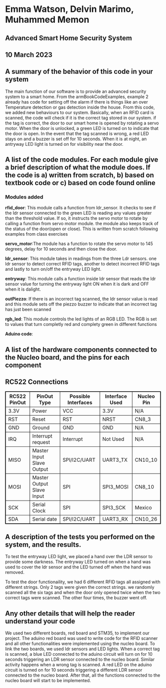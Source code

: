 
# Emma Watson, Delvin Marimo, Muhammed Memon

## Advanced Smart Home Security System
## 10 March 2023


## A summary of the behavior of this code in your system

The main function of our software is to provide an advanced security system to a smart home. From the armBookCodeExamples, example 2 already has code for setting off the alarm if there is things like an over Temperature detection or gas detection inside the house. From this code, we added new behaviours to our system. Basically, when an RFID card is scanned, the code will check if it is the correct tag stored in our system. if the tag is correct, the door to our smart home is opened by rotating a servo motor. When the door is unlocked, a green LED is turned on to indicate that the door is open. In the event that the tag scanned is wrong, a red LED stays on and a buzzer is set off for 10 seconds. When it is at night, an antryway LED light is turned on for visibility near the door.  


## A list of the code modules. For each module give a brief description of what the module does. If the code is a) written from scratch, b) based on textbook code or c) based on code found online

### Modules added

**rfid_door**: This module calls a function from ldr_sensor. It checks to see if the ldr sensor connected to the green LED is reading any values greater than the threshold value. If so, it instructs the servo motor to rotate by calling a function from servo motor module. the module also keeps track of the status of the door(open or close). This is written from scratch following examples from class exercises

**servo_motor**:The module has a function to rotate the servo motor to 145 degrees, delay for 10 seconds and then close the door. 

**ldr_sensor**: This module takes in readings from the three Ldr sensors. one ldr sensor to detect correct RFID tags, another to detect incorrect RFID tags and lastly to turn on/off the entryway LED light. 

**entryway**:  This module calls a function inside ldr sensor that reads the ldr sensor value for turning the entryway light ON when it is dark and OFF when it is dalight. 

**outPiezzo**: If there is an incorrect tag scanned, the ldr sensor value is read and this module sets off the piezzo buzzer to indicate that an incorrect tag has just been scanned

**rgb_led**: This module controls the led lights of an RGB LED. The RGB is set to values that turn completly red and complety green in different functions

**Aduino code**: 


## A list of the hardware components connected to the Nucleo board, and the pins for each component

<!DOCTYPE html>
<html>
<style>
table, th, td {
  border:1px solid black;
}
</style>
<body>

<h2>RC522 Connections</h2>

<table style="width:100%">
  <tr>
    <th>RC522 PinOut</th>
    <th>PinOut Type</th>
    <th>Possible Interfaces</th>
    <th>Interface Used</th>
    <th>Nucleo Pin</th>
  </tr>
  <tr>
    <td>3.3V</td>
    <td>Power</td>
    <td>VCC</td>
    <td>3.3V</td>
    <td>N/A</td>
  </tr>
  <tr>
    <td>RST</td>
    <td>Reset</td>
    <td>RST</td>
    <td>NRST</td>
    <td>CN8_3</td>
  </tr>
  <tr>
    <td>GND</td>
    <td>Ground</td>
    <td>GND</td>
    <td>GND</td>
    <td>N/A</td>
  </tr>
  <tr>
    <td>IRQ</td>
    <td>Interrupt request</td>
    <td>Interrupt</td>
    <td>Not Used</td>
    <td>N/A</td>
  </tr>
  <tr>
    <td>MISO</td>
    <td>Master Input Slave Output</td>
    <td>SPI/I2C/UART</td>
    <td>UART3_TX</td>
    <td>CN10_10</td>
  </tr>
  <tr>
    <td>MOSI</td>
    <td>Master Output Slave Input</td>
    <td>SPI</td>
    <td>SPI3_MOSI</td>
    <td>CN8_10</td>
  </tr>
  <tr>
    <td>SCK</td>
    <td>Serial Clock</td>
    <td>SPI</td>
    <td>SPI3_SCK</td>
    <td>Mexico</td>
  </tr>
  <tr>
    <td>SDA</td>
    <td>Serial date</td>
    <td>SPI/I2C/UART</td>
    <td>UART3_RX</td>
    <td>CN10_26</td>
  </tr>
  
</table>

</body>
</html>

## A description of the tests you performed on the system, and the results.
To test the entryway LED light, we placed a hand over the LDR sensor to provide some darkness. The entryway LED turned on when a hand was used to cover the ldr sensor and the LED turned off when the hand was removed.

To test the door functionaility, we had 6 different RFID tags all assigned with different strings. Only 2 tags were given the correct strings. we randomly scanned all the six tags and when the door only opened twice when the two correct tags were scanned. The other four times, the buzzer went off. 


## Any other details that will help the reader understand your code

We used two different boards, red board and STM35, to implement our project. The aduino red board was used to write code for the RFID scanner and all other functionalities were implemented using the nucleo board. To link the two boards, we used ldr sensors and LED lights. When a correct tag is scanned, a blue LED connected to the aduino circuit will turn on for 10 seconds triggering an LDR sensor connected to the nucleo board. Similar activity happens when a wrong tag is scanned. A red LED on the aduino circuit is turned on for 10 seconds triggering a different LDR sensor connected to the nucleo board. After that, all the functions connected to the nucleo board will start to be implemented.
